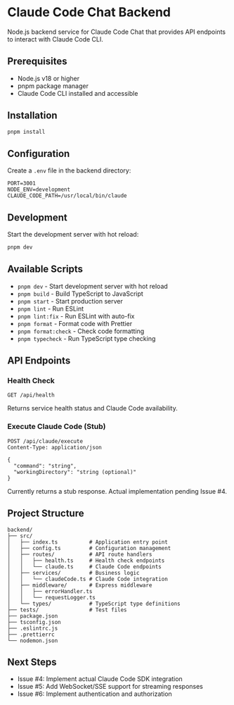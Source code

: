 # Claude Code Chat Backend

Node.js backend service for Claude Code Chat that provides API endpoints to interact with Claude Code CLI.

## Prerequisites

- Node.js v18 or higher
- pnpm package manager
- Claude Code CLI installed and accessible

## Installation

```bash
pnpm install
```

## Configuration

Create a `.env` file in the backend directory:

```env
PORT=3001
NODE_ENV=development
CLAUDE_CODE_PATH=/usr/local/bin/claude
```

## Development

Start the development server with hot reload:

```bash
pnpm dev
```

## Available Scripts

- `pnpm dev` - Start development server with hot reload
- `pnpm build` - Build TypeScript to JavaScript
- `pnpm start` - Start production server
- `pnpm lint` - Run ESLint
- `pnpm lint:fix` - Run ESLint with auto-fix
- `pnpm format` - Format code with Prettier
- `pnpm format:check` - Check code formatting
- `pnpm typecheck` - Run TypeScript type checking

## API Endpoints

### Health Check
```
GET /api/health
```
Returns service health status and Claude Code availability.

### Execute Claude Code (Stub)
```
POST /api/claude/execute
Content-Type: application/json

{
  "command": "string",
  "workingDirectory": "string (optional)"
}
```
Currently returns a stub response. Actual implementation pending Issue #4.

## Project Structure

```
backend/
├── src/
│   ├── index.ts          # Application entry point
│   ├── config.ts         # Configuration management
│   ├── routes/           # API route handlers
│   │   ├── health.ts     # Health check endpoints
│   │   └── claude.ts     # Claude Code endpoints
│   ├── services/         # Business logic
│   │   └── claudeCode.ts # Claude Code integration
│   ├── middleware/       # Express middleware
│   │   ├── errorHandler.ts
│   │   └── requestLogger.ts
│   └── types/            # TypeScript type definitions
├── tests/                # Test files
├── package.json
├── tsconfig.json
├── .eslintrc.js
├── .prettierrc
└── nodemon.json
```

## Next Steps

- Issue #4: Implement actual Claude Code SDK integration
- Issue #5: Add WebSocket/SSE support for streaming responses
- Issue #6: Implement authentication and authorization